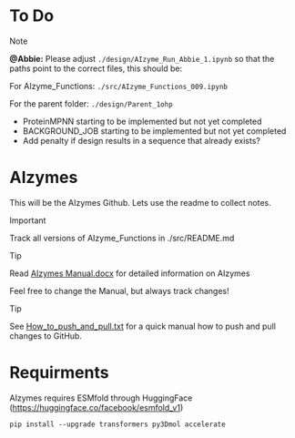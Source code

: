 # To Do

> [!NOTE]
> **@Abbie:** Please adjust `./design/AIzyme_Run_Abbie_1.ipynb` so that the paths point to the correct files, this should be:
>
> For AIzyme_Functions: `./src/AIzyme_Functions_009.ipynb`
>
> For the parent folder: `./design/Parent_1ohp`
- ProteinMPNN starting to be implemented but not yet completed
- BACKGROUND_JOB starting to be implemented but not yet completed
- Add penalty if design results in a sequence that already exists? 

# AIzymes
This will be the AIzymes Github. Lets use the readme to collect notes.

> [!IMPORTANT]
> Track all versions of AIzyme_Functions in ./src/README.md

> [!TIP]
> Read [AIzymes Manual.docx](https://github.com/bunzela/AIzymes/blob/main/AIzymes%20Manual.docx) for detailed information on AIzymes
> 
> Feel free to change the Manual, but always track changes!

> [!TIP]
> See [How_to_push_and_pull.txt](https://github.com/bunzela/AIzymes/blob/main/How_to_push_and_pull.txt) for a quick manual how to push and pull changes to GitHub.

# Requirments
AIzymes requires ESMfold through HuggingFace (https://huggingface.co/facebook/esmfold_v1)
```
pip install --upgrade transformers py3Dmol accelerate
```
